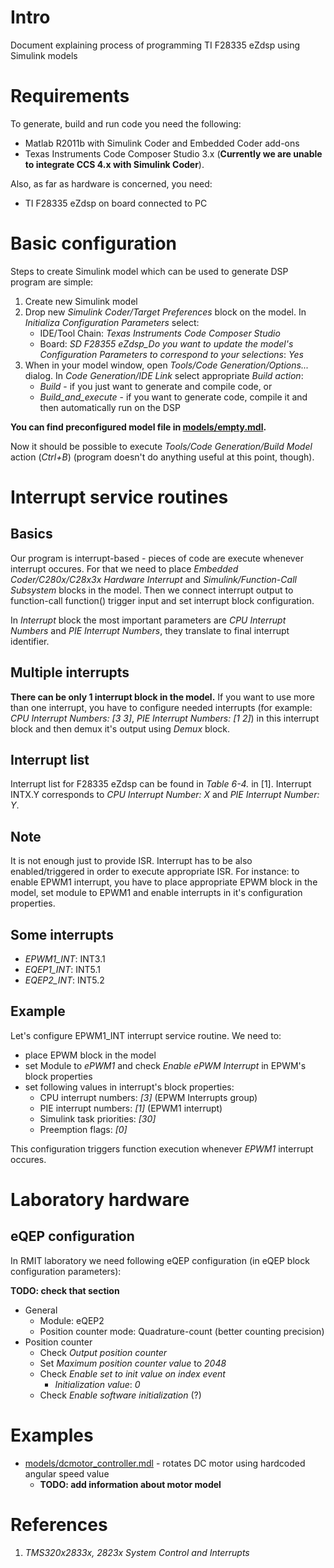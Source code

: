 Intro
====================

Document explaining process of programming TI F28335 eZdsp using Simulink models

Requirements
============

To generate, build and run code you need the following:

* Matlab R2011b with Simulink Coder and Embedded Coder add-ons
* Texas Instruments Code Composer Studio 3.x (**Currently we are unable to integrate CCS 4.x with Simulink Coder**).

Also, as far as hardware is concerned, you need:

* TI F28335 eZdsp on board connected to PC

Basic configuration
===================

Steps to create Simulink model which can be used to generate DSP program are simple:

1. Create new Simulink model
1. Drop new _Simulink Coder/Target Preferences_ block on the model. In _Initializa Configuration Parameters_ select:
	* IDE/Tool Chain: _Texas Instruments Code Composer Studio_
	* Board: _SD F28355 eZdsp_Do you want to update the model's Configuration Parameters to correspond to your selections_: _Yes_
1. When in your model window, open _Tools/Code Generation/Options..._ dialog. In _Code Generation/IDE Link_ select appropriate _Build action_:
	* _Build_ - if you just want to generate and compile code, or
	* _Build_and_execute_ - if you want to generate code, compile it and then automatically run on the DSP

**You can find preconfigured model file in [models/empty.mdl](models/empty.mdl).**

Now it should be possible to execute _Tools/Code Generation/Build Model_ action (_Ctrl+B_) (program doesn't do anything useful at this point, though).

Interrupt service routines
==========================

Basics
------

Our program is interrupt-based - pieces of code are execute whenever interrupt occures. For that we need to place _Embedded Coder/C280x/C28x3x Hardware Interrupt_ and _Simulink/Function-Call Subsystem_ blocks in the model. Then we connect interrupt output to function-call function() trigger input and set interrupt block configuration.

In _Interrupt_ block the most important parameters are _CPU Interrupt Numbers_ and _PIE Interrupt Numbers_, they translate to final interrupt identifier.

Multiple interrupts
-------------------

**There can be only 1 interrupt block in the model.** If you want to use more than one interrupt, you have to configure needed interrupts (for example: _CPU Interrupt Numbers: [3 3]_, _PIE Interrupt Numbers: [1 2]_) in this interrupt block and then demux it's output using _Demux_ block.


Interrupt list
--------------

Interrupt list for F28335 eZdsp can be found in _Table 6-4._ in [1]. Interrupt INTX.Y corresponds to _CPU Interrupt Number: X_ and _PIE Interrupt Number: Y_.

Note
-------

It is not enough just to provide ISR. Interrupt has to be also enabled/triggered in order to execute appropriate ISR. For instance: to enable EPWM1 interrupt, you have to place appropriate EPWM block in the model, set module to EPWM1 and enable interrupts in it's configuration properties.

Some interrupts
---------------

* _EPWM1_INT_: INT3.1
* _EQEP1_INT_: INT5.1
* _EQEP2_INT_: INT5.2

Example
-------

Let's configure EPWM1_INT interrupt service routine. We need to:

* place EPWM block in the model
* set Module to _ePWM1_ and check _Enable ePWM Interrupt_ in EPWM's block properties
* set following values in interrupt's block properties:
	* CPU interrupt numbers: _[3]_ (EPWM Interrupts group)
	* PIE interrupt numbers: _[1]_ (EPWM1 interrupt)
	* Simulink task priorities: _[30]_
	* Preemption flags: _[0]_

This configuration triggers function execution whenever _EPWM1_ interrupt occures.

Laboratory hardware
===================

eQEP configuration
------------------

In RMIT laboratory we need following eQEP configuration (in eQEP block configuration parameters):

**TODO: check that section**

* General
	* Module: eQEP2
	* Position counter mode: Quadrature-count (better counting precision)
* Position counter
	* Check _Output position counter_
	* Set _Maximum position counter value_ to _2048_
	* Check _Enable set to init value on index event_
		* _Initialization value_: _0_
	* Check _Enable software initialization_ (?) 

Examples
========

* [models/dcmotor_controller.mdl](models/dcmotor_controller.mdl) - rotates DC motor using hardcoded angular speed value
	* **TODO: add information about motor model**

References
==========

1. _TMS320x2833x, 2823x System Control and Interrupts_
